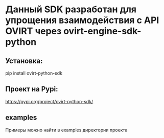 # Данный SDK разработан для упрощения взаимодействия с API OVIRT через ovirt-engine-sdk-python
## Установка:
pip install ovirt-python-sdk 
## Проект на Pypi:
https://pypi.org/project/ovirt-python-sdk/

## examples
Примеры можно найти в examples директории проекта
